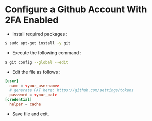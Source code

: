 # Configure a Github Account With 2FA Enabled

- Install required packages :

```bash
$ sudo apt-get install -y git
```

- Execute the following command : 

```bash
$ git config --global --edit
```

- Edit the file as follows :

```toml
[user]
  name = <your_username>
  # generate PAT here: https://github.com/settings/tokens
  password = <your_pat>
[credential]
  helper = cache
```

- Save file and exit.
